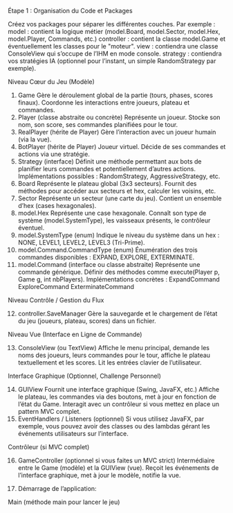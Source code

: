 Étape 1 : Organisation du Code et Packages

Créez vos packages pour séparer les différentes couches. Par exemple :
model : contient la logique métier (model.Board, model.Sector, model.Hex, model.Player, Commands, etc.)
controller : contient la classe model.Game et éventuellement les classes pour le "moteur".
view : contiendra une classe ConsoleView qui s’occupe de l’IHM en mode console.
strategy : contiendra vos stratégies IA (optionnel pour l’instant, un simple RandomStrategy par exemple).

Niveau Cœur du Jeu (Modèle)

1. Game
Gère le déroulement global de la partie (tours, phases, scores finaux).
Coordonne les interactions entre joueurs, plateau et commandes.
2. Player (classe abstraite ou concrète)
Représente un joueur.
Stocke son nom, son score, ses commandes planifiées pour le tour.
3. RealPlayer (hérite de Player)
Gère l’interaction avec un joueur humain (via la vue).
4. BotPlayer (hérite de Player)
Joueur virtuel. Décide de ses commandes et actions via une stratégie.
5. Strategy (interface)
Définit une méthode permettant aux bots de planifier leurs commandes et potentiellement d’autres actions.
Implémentations possibles : RandomStrategy, AggressiveStrategy, etc.
6. Board
Représente le plateau global (3x3 secteurs).
Fournit des méthodes pour accéder aux secteurs et hex, calculer les voisins, etc.
7. Sector
Représente un secteur (une carte du jeu).
Contient un ensemble d’hex (cases hexagonales).
8. model.Hex
Représente une case hexagonale.
Connaît son type de système (model.SystemType), les vaisseaux présents, le contrôleur éventuel.
9. model.SystemType (enum)
Indique le niveau du système dans un hex : NONE, LEVEL1, LEVEL2, LEVEL3 (Tri-Prime).
10. model.Command.CommandType (enum)
Énumération des trois commandes disponibles : EXPAND, EXPLORE, EXTERMINATE.
11. model.Command (interface ou classe abstraite)
Représente une commande générique.
Définir des méthodes comme execute(Player p, Game g, int nbPlayers).
Implémentations concrètes :
ExpandCommand
ExploreCommand
ExterminateCommand

Niveau Contrôle / Gestion du Flux

12. controller.SaveManager
    Gère la sauvegarde et le chargement de l’état du jeu (joueurs, plateau, scores) dans un fichier.

Niveau Vue (Interface en Ligne de Commande)

13. ConsoleView (ou TextView)
    Affiche le menu principal, demande les noms des joueurs, leurs commandes pour le tour, affiche le plateau textuellement et les scores.
    Lit les entrées clavier de l’utilisateur.

Interface Graphique (Optionnel, Challenge Personnel)

14. GUIView
Fournit une interface graphique (Swing, JavaFX, etc.)
Affiche le plateau, les commandes via des boutons, met à jour en fonction de l’état du Game.
Interagit avec un contrôleur si vous mettez en place un pattern MVC complet.
15. EventHandlers / Listeners (optionnel)
Si vous utilisez JavaFX, par exemple, vous pouvez avoir des classes ou des lambdas gérant les
événements utilisateurs sur l’interface.

Contrôleur (si MVC complet)

16. GameController (optionnel si vous faites un MVC strict)
    Intermédiaire entre le Game (modèle) et la GUIView (vue).
    Reçoit les événements de l’interface graphique, met à jour le modèle, notifie la vue.

17. Démarrage de l’application:

Main (méthode main pour lancer le jeu)